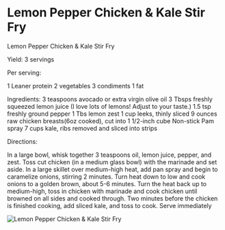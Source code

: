 # Lemon Pepper Chicken & Kale Stir Fry

Lemon Pepper Chicken & Kale Stir Fry

Yield:
3 servings

Per serving:

1 Leaner protein
2 vegetables
3 condiments
1 fat

Ingredients:
3 teaspoons avocado or extra virgin olive oil
3 Tbsps freshly squeezed lemon juice (I love lots of lemons! Adjust to your taste.)
1.5 tsp freshly ground pepper
1 Tbs lemon zest
1 cup leeks, thinly sliced
9 ounces raw chicken breasts(6oz cooked), cut into 1 1/2-inch cube
Non-stick Pam spray
7 cups kale, ribs removed and sliced into strips

Directions:

In a large bowl, whisk together 3 teaspoons oil, lemon juice, pepper, and zest.
Toss cut chicken (in a medium glass bowl) with the marinade and set aside.
In a large skillet over medium-high heat, add pan spray and begin to caramelize onions, stirring 2 minutes.
Turn heat down to low and cook onions to a golden brown, about 5-6 minutes.
Turn the heat back up to medium-high, toss in chicken with marinade and cook chicken until browned on all sides and cooked through.
Two minutes before the chicken is finished cooking, add sliced kale, and toss to cook.
Serve immediately

![Lemon Pepper Chicken & Kale Stir Fry](./Lemon%20Pepper%20Chicken%20&%20Kale%20Stir%20Fry.png)

